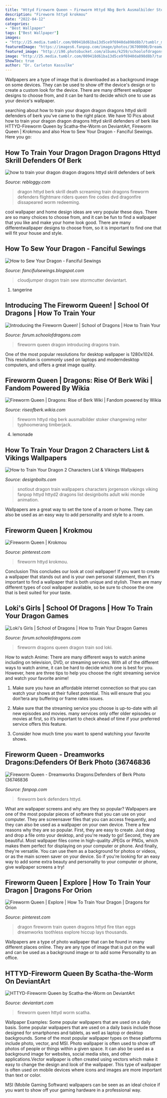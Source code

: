 ```yaml
---
title: "Httyd Fireworm Queen ~ Fireworm Httyd Nbg Berk Ausmalbilder Stoker Changewing Reiter Typhoomerang Timberjack"
description: "Fireworm httyd krokmou"
date: "2022-04-12"
categories:
- "Best Wallpaper"
tags: ["Best Wallpaper"]
images:
- "http://25.media.tumblr.com/009418d61ba13d5ce9f6940da898d8b7/tumblr_mxe3xo3UMV1spqqafo3_500.gif"
featuredImage: "https://images6.fanpop.com/image/photos/36700000/Dreamworks-Dragons-Defenders-of-Berk-image-dreamworks-dragons-defenders-of-berk-36746836-1280-718.png"
featured_image: "http://i90.photobucket.com/albums/k259/schoolofdragons2/FirewormQueen_zps3e92e1f8.jpg"
image: "http://25.media.tumblr.com/009418d61ba13d5ce9f6940da898d8b7/tumblr_mxe3xo3UMV1spqqafo3_500.gif"
ShowToc: true
author: "Dr. Carleton Kassulke"
---
```



Wallpapers are a type of image that is downloaded as a background image on some devices. They can be used to show off the device's design or to create a custom look for the device. There are many different wallpaper designs to choose from, and it can be hard to decide which one to use as your device's wallpaper.

	

		
searching about how to train your dragon dragon dragons httyd skrill defenders of berk you've came to the right place. We have 10 Pics about how to train your dragon dragon dragons httyd skrill defenders of berk like HTTYD-Fireworm Queen by Scatha-the-Worm on DeviantArt, Fireworm Queen | Krokmou and also How to Sew Your Dragon - Fanciful Sewings. Here you go:
		
    
## How To Train Your Dragon Dragon Dragons Httyd Skrill Defenders Of Berk

<img loading=lazy src="http://25.media.tumblr.com/009418d61ba13d5ce9f6940da898d8b7/tumblr_mxe3xo3UMV1spqqafo3_500.gif" onerror="this.onerror=null;this.src='https://tse1.mm.bing.net/th?id=OIP.ZRsoaSdm9JbX0E3vG0brmQHaDt&amp;pid=15.1';" alt="how to train your dragon dragon dragons httyd skrill defenders of berk">

_Source: rebloggy.com_

>dragon httyd berk skrill death screaming train dragons fireworm defenders flightmare riders queen fire codes dvd dragonfire dissapeared worm redeeming. 

	

cool wallpaper and home design ideas are very popular these days. There are so many choices to choose from, and it can be fun to find a wallpaper that you like and make your home look good. There are many differentwallpaper designs to choose from, so it is important to find one that will fit your house and style.

    
## How To Sew Your Dragon - Fanciful Sewings

<img loading=lazy src="http://4.bp.blogspot.com/-bm9LnAuMBZM/U0mtkkPnVQI/AAAAAAAAAVY/oH7urlfc3GQ/s1600/DSCN9852.JPG" onerror="this.onerror=null;this.src='https://tse2.mm.bing.net/th?id=OIP.Liw1HeEcWqAIjg7jMSZ2EgHaFj&amp;pid=15.1';" alt="How to Sew Your Dragon - Fanciful Sewings">

_Source: fancifulsewings.blogspot.com_

>cloudjumper dragon train sew stormcutter deviantart. 

	

1. tangerine 

    
## Introducing The Fireworm Queen! | School Of Dragons | How To Train Your

<img loading=lazy src="http://i90.photobucket.com/albums/k259/schoolofdragons2/FirewormQueen_zps3e92e1f8.jpg" onerror="this.onerror=null;this.src='https://tse1.mm.bing.net/th?id=OIP.b8jyda7TVYdQD6W1sTchhwHaHa&amp;pid=15.1';" alt="Introducing the Fireworm Queen! | School of Dragons | How to Train Your">

_Source: forum.schoolofdragons.com_

>fireworm queen dragon introducing dragons train. 

	

One of the most popular resolutions for desktop wallpaper is 1280x1024. This resolution is commonly used on laptops and moderndesktop computers, and offers a great image quality.

    
## Fireworm Queen | Dragons: Rise Of Berk Wiki | Fandom Powered By Wikia

<img loading=lazy src="http://vignette3.wikia.nocookie.net/riseofberk/images/5/59/Fireworm_Queen_-_NBG.png/revision/latest?cb=20140907052915" onerror="this.onerror=null;this.src='https://tse3.mm.bing.net/th?id=OIP.ZrAssF97cIfj1AkERkhVWAHaGE&amp;pid=15.1';" alt="Fireworm Queen | Dragons: Rise of Berk Wiki | Fandom powered by Wikia">

_Source: riseofberk.wikia.com_

>fireworm httyd nbg berk ausmalbilder stoker changewing reiter typhoomerang timberjack. 

	

4. lemonade 

    
## How To Train Your Dragon 2 Characters List &amp; Vikings Wallpapers

<img loading=lazy src="http://www.designbolts.com/wp-content/uploads/2014/05/Snotlout-Wallpaper1.jpg" onerror="this.onerror=null;this.src='https://tse4.mm.bing.net/th?id=OIP.cJoXsXfkar8Mkh1yYOkaoAHaEL&amp;pid=15.1';" alt="How to Train Your Dragon 2 Characters List &amp; Vikings Wallpapers">

_Source: designbolts.com_

>snotlout dragon train wallpapers characters jorgenson vikings viking fanpop httyd httyd2 dragons list designbolts adult wiki monde animation. 

	

Wallpapers are a great way to set the tone of a room or home. They can also be used as an easy way to add personality and style to a room.

    
## Fireworm Queen | Krokmou

<img loading=lazy src="https://i.pinimg.com/originals/7d/62/a4/7d62a440780179f38105ff682217b359.png" onerror="this.onerror=null;this.src='https://tse4.mm.bing.net/th?id=OIP.4oZ7iy6LD0t0G1cMw1f0vwHaEL&amp;pid=15.1';" alt="Fireworm Queen | Krokmou">

_Source: pinterest.com_

>fireworm httyd krokmou. 

	

Conclusion
This concludes our look at cool wallpaper! If you want to create a wallpaper that stands out and is your own personal statement, then it's important to find a wallpaper that is both unique and stylish. There are many different types of cool wallpaper available, so be sure to choose the one that is best suited for your taste.

    
## Loki&#039;s Girls | School Of Dragons | How To Train Your Dragon Games

<img loading=lazy src="http://wm.schoolofdragons.com/SoD/Css/en-us/Default/Images/FirewormQueen-feature.jpg" onerror="this.onerror=null;this.src='https://tse3.mm.bing.net/th?id=OIP.58Rr4fKFOUbEHlertuDyeAHaDt&amp;pid=15.1';" alt="Loki&#039;s Girls | School of Dragons | How to Train Your Dragon Games">

_Source: forum.schoolofdragons.com_

>fireworm dragons queen dragon train sod loki. 

	

How to watch Anime: There are many different ways to watch anime including on television, DVD, or streaming services.
With all of the different ways to watch anime, it can be hard to decide which one is best for you. However, here are three tips to help you choose the right streaming service and watch your favorite anime!
1. Make sure you have an affordable internet connection so that you can watch your shows at their fullest potential. This will ensure that you don’tera any buffering or frame rates issues.

2. Make sure that the streaming service you choose is up-to-date with all new episodes and movies. many services only offer older episodes or movies at first, so it’s important to check ahead of time if your preferred service offers this feature.

3. Consider how much time you want to spend watching your favorite shows.

    
## Fireworm Queen - Dreamworks Dragons:Defenders Of Berk Photo (36746836

<img loading=lazy src="https://images6.fanpop.com/image/photos/36700000/Dreamworks-Dragons-Defenders-of-Berk-image-dreamworks-dragons-defenders-of-berk-36746836-1280-718.png" onerror="this.onerror=null;this.src='https://tse4.mm.bing.net/th?id=OIP.3ZBls3righJDEMro4KuydgHaEJ&amp;pid=15.1';" alt="Fireworm Queen - Dreamworks Dragons:Defenders of Berk Photo (36746836">

_Source: fanpop.com_

>fireworm berk defenders httyd. 

	

What are wallpaper screens and why are they so popular?
Wallpapers are one of the most popular pieces of software that you can use on your computer. They are screensaver files that you can access frequently, and they can also be used as a wallpaper on your own device. There a few reasons why they are so popular. First, they are easy to create. Just drag and drop a file onto your desktop, and you're ready to go! Second, they are beautiful. Most wallpaper files come in high-quality JPEGs or PNGs, which makes them perfect for displaying on your computer or phone. And finally, they're versatile. You can use them as a background for photos or videos, or as the main screen saver on your device. So if you're looking for an easy way to add some extra beauty and personality to your computer or phone, give wallpaper screens a try!

    
## Fireworm Queen | Explore | How To Train Your Dragon | Dragons For Orion

<img loading=lazy src="https://s-media-cache-ak0.pinimg.com/originals/9c/cb/b2/9ccbb20b4fb32feb9f1e27c473c3d28f.jpg" onerror="this.onerror=null;this.src='https://tse3.mm.bing.net/th?id=OIP.yA3Fb3dpiSfdTrYZ7pM_KgHaEM&amp;pid=15.1';" alt="Fireworm Queen | Explore | How To Train Your Dragon | Dragons for Orion">

_Source: pinterest.com_

>dragon fireworm train queen dragons httyd fire titan eggs dreamworks toothless explore hiccup lays thousands. 

	



Wallpapers are a type of photo wallpaper that can be found in many different places online. They are any type of image that is put on the wall and can be used as a background image or to add some Personality to an office.

    
## HTTYD-Fireworm Queen By Scatha-the-Worm On DeviantArt

<img loading=lazy src="https://images-wixmp-ed30a86b8c4ca887773594c2.wixmp.com/f/74f5da48-c71d-4e05-a638-d247afed9e26/d8rc1wv-80713318-e37a-42da-bc07-9d9192b06455.png/v1/fill/w_1024,h_726,q_80,strp/httyd_fireworm_queen_by_scatha_the_worm_d8rc1wv-fullview.jpg?token=eyJ0eXAiOiJKV1QiLCJhbGciOiJIUzI1NiJ9.eyJzdWIiOiJ1cm46YXBwOjdlMGQxODg5ODIyNjQzNzNhNWYwZDQxNWVhMGQyNmUwIiwiaXNzIjoidXJuOmFwcDo3ZTBkMTg4OTgyMjY0MzczYTVmMGQ0MTVlYTBkMjZlMCIsIm9iaiI6W1t7ImhlaWdodCI6Ijw9NzI2IiwicGF0aCI6IlwvZlwvNzRmNWRhNDgtYzcxZC00ZTA1LWE2MzgtZDI0N2FmZWQ5ZTI2XC9kOHJjMXd2LTgwNzEzMzE4LWUzN2EtNDJkYS1iYzA3LTlkOTE5MmIwNjQ1NS5wbmciLCJ3aWR0aCI6Ijw9MTAyNCJ9XV0sImF1ZCI6WyJ1cm46c2VydmljZTppbWFnZS5vcGVyYXRpb25zIl19.1J1A2UUZUM8E2uJzCLwU27slr2s0-fcPhLehw7QAQ4w" onerror="this.onerror=null;this.src='https://tse2.mm.bing.net/th?id=OIP.KsfUd9AsXxP4_oMdRxeJ4QHaFQ&amp;pid=15.1';" alt="HTTYD-Fireworm Queen by Scatha-the-Worm on DeviantArt">

_Source: deviantart.com_

>fireworm queen httyd worm scatha. 

	

Wallpaper Examples: Some popular wallpapers that are used on a daily basis.
Some popular wallpapers that are used on a daily basis include those designed for smartphones and tablets, as well as laptop or desktop backgrounds. Some of the most popular wallpaper types on these platforms include photo, vector, and MSI. 
Photo wallpaper is often used to show off photos of people or things within a given space. It can also be used as a background image for websites, social media sites, and other applications.Vector wallpaper is often created using vectors which make it easy to change the design and look of the wallpaper. This type of wallpaper is often used on mobile devices where icons and images are more important than text or color. 

MSI (Mobile Gaming Software) wallpapers can be seen as an ideal choice if you want to show off your gaming hardware in a professional way.

